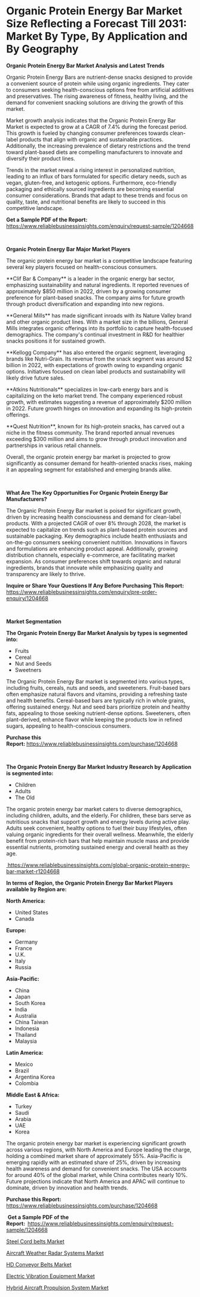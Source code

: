 <p><h1>Organic Protein Energy Bar Market Size Reflecting a Forecast Till 2031: Market By Type, By Application and By Geography</h1></p><p><strong>Organic Protein Energy Bar Market Analysis and Latest Trends</strong></p>
<p><p>Organic Protein Energy Bars are nutrient-dense snacks designed to provide a convenient source of protein while using organic ingredients. They cater to consumers seeking health-conscious options free from artificial additives and preservatives. The rising awareness of fitness, healthy living, and the demand for convenient snacking solutions are driving the growth of this market.</p><p>Market growth analysis indicates that the Organic Protein Energy Bar Market is expected to grow at a CAGR of 7.4% during the forecast period. This growth is fueled by changing consumer preferences towards clean-label products that align with organic and sustainable practices. Additionally, the increasing prevalence of dietary restrictions and the trend toward plant-based diets are compelling manufacturers to innovate and diversify their product lines. </p><p>Trends in the market reveal a rising interest in personalized nutrition, leading to an influx of bars formulated for specific dietary needs, such as vegan, gluten-free, and ketogenic options. Furthermore, eco-friendly packaging and ethically sourced ingredients are becoming essential consumer considerations. Brands that adapt to these trends and focus on quality, taste, and nutritional benefits are likely to succeed in this competitive landscape.</p></p>
<p><strong>Get a Sample PDF of the Report:&nbsp;</strong> <a href="https://www.reliablebusinessinsights.com/enquiry/request-sample/1204668?utm_campaign=57&utm_medium=2&utm_source=Github&utm_content=ia&utm_term=16102024&utm_id=organic-protein-energy-bar">https://www.reliablebusinessinsights.com/enquiry/request-sample/1204668</a></p>
<p>&nbsp;</p>
<p><strong>Organic Protein Energy Bar Major Market Players</strong></p>
<p><p>The organic protein energy bar market is a competitive landscape featuring several key players focused on health-conscious consumers. </p><p>**Clif Bar & Company** is a leader in the organic energy bar sector, emphasizing sustainability and natural ingredients. It reported revenues of approximately $850 million in 2022, driven by a growing consumer preference for plant-based snacks. The company aims for future growth through product diversification and expanding into new regions.</p><p>**General Mills** has made significant inroads with its Nature Valley brand and other organic product lines. With a market size in the billions, General Mills integrates organic offerings into its portfolio to capture health-focused demographics. The company's continual investment in R&D for healthier snacks positions it for sustained growth.</p><p>**Kellogg Company** has also entered the organic segment, leveraging brands like Nutri-Grain. Its revenue from the snack segment was around $2 billion in 2022, with expectations of growth owing to expanding organic options. Initiatives focused on clean label products and sustainability will likely drive future sales.</p><p>**Atkins Nutritionals** specializes in low-carb energy bars and is capitalizing on the keto market trend. The company experienced robust growth, with estimates suggesting a revenue of approximately $200 million in 2022. Future growth hinges on innovation and expanding its high-protein offerings.</p><p>**Quest Nutrition**, known for its high-protein snacks, has carved out a niche in the fitness community. The brand reported annual revenues exceeding $300 million and aims to grow through product innovation and partnerships in various retail channels.</p><p>Overall, the organic protein energy bar market is projected to grow significantly as consumer demand for health-oriented snacks rises, making it an appealing segment for established and emerging brands alike.</p></p>
<p>&nbsp;</p>
<p><strong>What Are The Key Opportunities For Organic Protein Energy Bar Manufacturers?</strong></p>
<p><p>The Organic Protein Energy Bar market is poised for significant growth, driven by increasing health consciousness and demand for clean-label products. With a projected CAGR of over 8% through 2028, the market is expected to capitalize on trends such as plant-based protein sources and sustainable packaging. Key demographics include health enthusiasts and on-the-go consumers seeking convenient nutrition. Innovations in flavors and formulations are enhancing product appeal. Additionally, growing distribution channels, especially e-commerce, are facilitating market expansion. As consumer preferences shift towards organic and natural ingredients, brands that innovate while emphasizing quality and transparency are likely to thrive.</p></p>
<p><strong>Inquire or Share Your Questions If Any Before Purchasing This Report:</strong> <a href="https://www.reliablebusinessinsights.com/enquiry/pre-order-enquiry/1204668?utm_campaign=57&utm_medium=2&utm_source=Github&utm_content=ia&utm_term=16102024&utm_id=organic-protein-energy-bar">https://www.reliablebusinessinsights.com/enquiry/pre-order-enquiry/1204668</a></p>
<p>&nbsp;</p>
<p><strong>Market Segmentation</strong></p>
<p><strong>The Organic Protein Energy Bar Market Analysis by types is segmented into:</strong></p>
<p><ul><li>Fruits</li><li>Cereal</li><li>Nut and Seeds</li><li>Sweetners</li></ul></p>
<p><p>The Organic Protein Energy Bar market is segmented into various types, including fruits, cereals, nuts and seeds, and sweeteners. Fruit-based bars often emphasize natural flavors and vitamins, providing a refreshing taste and health benefits. Cereal-based bars are typically rich in whole grains, offering sustained energy. Nut and seed bars prioritize protein and healthy fats, appealing to those seeking nutrient-dense options. Sweeteners, often plant-derived, enhance flavor while keeping the products low in refined sugars, appealing to health-conscious consumers.</p></p>
<p><strong>Purchase this Report:&nbsp;</strong><a href="https://www.reliablebusinessinsights.com/purchase/1204668?utm_campaign=57&utm_medium=2&utm_source=Github&utm_content=ia&utm_term=16102024&utm_id=organic-protein-energy-bar">https://www.reliablebusinessinsights.com/purchase/1204668</a></p>
<p>&nbsp;</p>
<p><strong>The Organic Protein Energy Bar Market Industry Research by Application is segmented into:</strong></p>
<p><ul><li>Children</li><li>Adults</li><li>The Old</li></ul></p>
<p><p>The organic protein energy bar market caters to diverse demographics, including children, adults, and the elderly. For children, these bars serve as nutritious snacks that support growth and energy levels during active play. Adults seek convenient, healthy options to fuel their busy lifestyles, often valuing organic ingredients for their overall wellness. Meanwhile, the elderly benefit from protein-rich bars that help maintain muscle mass and provide essential nutrients, promoting sustained energy and overall health as they age.</p></p>
<p><a href="https://www.reliablebusinessinsights.com/global-organic-protein-energy-bar-market-r1204668?utm_campaign=57&utm_medium=2&utm_source=Github&utm_content=ia&utm_term=16102024&utm_id=organic-protein-energy-bar">&nbsp;https://www.reliablebusinessinsights.com/global-organic-protein-energy-bar-market-r1204668</a></p>
<p><strong>In terms of Region, the Organic Protein Energy Bar Market Players available by Region are:</strong></p>
<p>
    <p> <strong> North America: </strong>
        <ul>
            <li>United States</li>
            <li>Canada</li>
        </ul>
        </p> 
    <p> <strong> Europe: </strong>
        <ul>
            <li>Germany</li>
            <li>France</li>
            <li>U.K.</li>
            <li>Italy</li>
            <li>Russia</li>
        </ul>
        </p> 
    <p> <strong> Asia-Pacific: </strong>
        <ul>
            <li>China</li>
            <li>Japan</li>
            <li>South Korea</li>
            <li>India</li>
            <li>Australia</li>
            <li>China Taiwan</li>
            <li>Indonesia</li>
            <li>Thailand</li>
            <li>Malaysia</li>
        </ul>
        </p> 
    <p> <strong> Latin America: </strong>
        <ul>
            <li>Mexico</li>
            <li>Brazil</li>
            <li>Argentina Korea</li>
            <li>Colombia</li>
        </ul>
        </p> 
    <p> <strong> Middle East & Africa: </strong>
        <ul>
            <li>Turkey</li>
            <li>Saudi</li>
            <li>Arabia</li>
            <li>UAE</li>
            <li>Korea</li>
        </ul>
    </p>
    </p>
<p><p>The organic protein energy bar market is experiencing significant growth across various regions, with North America and Europe leading the charge, holding a combined market share of approximately 55%. Asia-Pacific is emerging rapidly with an estimated share of 25%, driven by increasing health awareness and demand for convenient snacks. The USA accounts for around 40% of the global market, while China contributes nearly 10%. Future projections indicate that North America and APAC will continue to dominate, driven by innovation and health trends.</p></p>
<p><strong>Purchase this Report: </strong><a href="https://www.reliablebusinessinsights.com/purchase/1204668?utm_campaign=57&utm_medium=2&utm_source=Github&utm_content=ia&utm_term=16102024&utm_id=organic-protein-energy-bar">https://www.reliablebusinessinsights.com/purchase/1204668</a></p>
<p>&nbsp;<strong>Get a Sample PDF of the Report:&nbsp;&nbsp;</strong><a href="https://www.reliablebusinessinsights.com/enquiry/request-sample/1204668?utm_campaign=57&utm_medium=2&utm_source=Github&utm_content=ia&utm_term=16102024&utm_id=organic-protein-energy-bar">https://www.reliablebusinessinsights.com/enquiry/request-sample/1204668</a></p>
<p><strong></strong></p>
<p><p><a href="https://www.linkedin.com/pulse/steel-cord-belts-mosaic-piecing-together-global-market-dynamics-9nkrf?trk=public_post_embed_feed-article-content&utm_campaign=57&utm_medium=2&utm_source=Github&utm_content=ia&utm_term=16102024&utm_id=organic-protein-energy-bar">Steel Cord belts Market</a></p><p><a href="https://issuu.com/reportprime-2/docs/aircraft-weather-radar-systems-mark_0098e346be9a5c?utm_campaign=57&utm_medium=2&utm_source=Github&utm_content=ia&utm_term=16102024&utm_id=organic-protein-energy-bar">Aircraft Weather Radar Systems Market</a></p><p><a href="https://www.linkedin.com/pulse/hd-conveyor-belts-market-trends-detailed-study-its-segmentation-pmz1f?trk=public_post_embed_feed-article-content&utm_campaign=57&utm_medium=2&utm_source=Github&utm_content=ia&utm_term=16102024&utm_id=organic-protein-energy-bar">HD Conveyor Belts Market</a></p><p><a href="https://github.com/malandranz3ggo/Market-Research-Report-List-1/blob/main/electric-vibration-equipment-market.md?utm_campaign=57&utm_medium=2&utm_source=Github&utm_content=ia&utm_term=16102024&utm_id=organic-protein-energy-bar">Electric Vibration Equipment Market</a></p><p><a href="https://issuu.com/reportprime-2/docs/hybrid-aircraft-propulsion-system-m_04224750bd60a1?utm_campaign=57&utm_medium=2&utm_source=Github&utm_content=ia&utm_term=16102024&utm_id=organic-protein-energy-bar">Hybrid Aircraft Propulsion System Market</a></p></p>